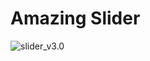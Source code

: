# Amazing Slider

![slider_v3.0](https://github.com/lucasrenandev/slider_v3.0/assets/97764446/8f96c9ac-a720-44de-9dcf-8ee38528003b)
